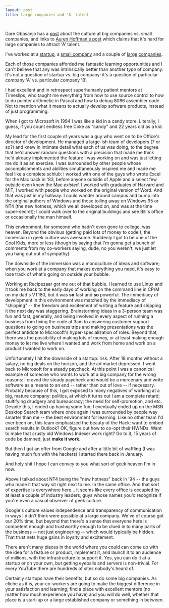 ```yaml
---
layout: post
title: Large companies and 'A' talent

---
```

Dare Obasanjo has a [post](http://www.25hoursaday.com/weblog/PermaLink.aspx?guid=21e5734b-cd88-48e4-b928-59ef8a9bfdb5) about the culture at big companies vs. small companies, and links to [Auren Hoffman's post](http://summation.typepad.com/summation/2006/11/why_big_high_te.html) which claims that it's hard for large companies to attract 'A' talent.  
  
I've worked at a [startup](http://www.recipezaar.com/), a [small company](http://www.timeslips.com/) and a couple of [large](http://www.microsoft.com/) [companies](http://www.google.com/).  
  
Each of those companies afforded me fantastic learning opportunities and I can't believe that any was intrinsically better than another _type_ of company. It's not a question of startup vs. big company: it's a question of particular company 'A' vs. particular company 'B'.  
  
I had excellent and in retrospect superhumanly patient mentors at Timeslips, who taught me everything from how to use source control to how to do pointer arithmetic in Pascal and how to debug 8086 assembler code. Not to mention what it means to actually develop software products, instead of just programming.  
  
When I got to Microsoft in 1994 I was like a kid in a candy store. Literally, I guess, if you count endless free Coke as "candy" and 22 years old as a kid.  
  
My lead for the first couple of years was a guy who went on to be Office's director of development. He managed a large-ish team of developers \(7 or so?\) and knew in intimate detail what each of us was doing, to the degree that he'd answer random questions with a precision that made me think he'd already implemented the feature I was working on and was just letting me do it as an exercise. I was surrounded by other people whose accomplishments and abilities simultaneously inspired me and made me feel like a complete schlub: I worked with one of the guys who wrote Excel for the Mac back in '83, before anyone outside of Apple and a select few outside even knew the Mac _existed_. I worked with graduates of Harvard and MIT, I worked with people who worked on the original version of Word. And that was just in my hallway: I could wander around campus and bump into the original authors of Windows and those toiling away on Windows 95 or NT4 \(the new hotness, which we all developed on, and was at the time super-secret\); I could walk over to the original buildings and see Bill's office or occasionally the man himself.  
  
This environment, for someone who hadn't even gone to college, was heaven. Beyond the obvious \(getting paid lots of money to code\!\), the immersion in geek culture was awesome. Suddenly I got to be one of the Cool Kids, more or less \(though by saying that I'm gonna get a bunch of comments from my co-workers saying, dude, no you weren't, we just let you hang out out of sympathy\).  
  
The downside of the immersion was a monoculture of ideas and software; when you work at a company that makes everything you need, it's easy to lose track of what's going on outside your bubble.  
  
Working at Recipezaar got me out of that bubble. I learned to use Linux and it took me back to the early days of working on the command line in CP/M on my dad's VT180, but it was **so** fast and **so** powerful. The immediacy of development in this environment was matched by the immediacy of "shipping" -- the freedom and excitement of writing a feature and shipping it the next day was staggering. Brainstorming ideas in a 3-person team was fun and fast, generally, and being involved in every aspect of running a business from fixing the code at 3am to answering customer support questions to going on business trips and making presentations was the perfect antidote to Microsoft's hyper-specialization of roles. Beyond that, there was the possibility of making lots of money, or at least making enough money to let me live where I wanted and work from home and work on a product I wanted to work on.  
  
Unfortunately I hit the downside of a startup: risk. After 18 months without a salary, no big deals on the horizon, and the ad market depressed, I went back to Microsoft for a steady paycheck. At this point I was a canonical example of someone who wants to work at a big company for the wrong reasons: I craved the steady paycheck and would be a mercenary and write software as a means to an end -- rather than out of love -- if necessary. Probably because of this, I got exposed to many negatives of working at a big, mature company: politics, at which it turns out I am a complete retard; stultifying drudgery and bureaucracy; the need for self-promotion, and etc. Despite this, I ended up having some fun; I eventually ended up on the MSN Desktop Search team where once again I was surrounded by people way smarter than me -- the best environment for learning. Like no other team I'd ever been on, this team emphasized the beauty of the Hack: want to embed search results in Outlook? OK, figure out how to co-opt their HWNDs. Want to make that crusty old Windows Indexer work right? Go to it, 15 years of code be damned, just **make it work**.  
  
But then I got an offer from Google and after a little bit of waffling \(I was having much fun with the hackers\) I started there back in January.  
  
And holy shit I hope I can convey to you what sort of geek heaven I'm in now.  
  
Above I talked about NT4 being the "new hotness" back in '94 -- the guys who made it that way sit right next to me. In the same office. And that sort of expertise is everywhere here... it seems like every office is occupied by at least a couple of industry leaders, guys whose names you'd recognize if you're even a casual observer of geek culture.  
  
Google's culture values independence and transparency of communication in ways I didn't think were possible at a large company. We've of course got our 20% time, but beyond that there's a sense that everyone here is competent enough and trustworthy enough to be clued in to many parts of the business -- not just engineering -- which would typically be hidden. That trust nets huge gains in loyalty and excitement.  
  
There aren't many places in the world where you could can come up with the idea for a feature or product, implement it, and launch it to an audience of millions, with the infrastructure to support it. Yes, you can do it at a startup or on your own, but getting eyeballs and servers is non-trivial. For every YouTube there are hundreds of sites nobody's heard of.  
  
Certainly startups have their benefits, but so do some big companies. As cliche as it is, your co-workers are going to make the biggest difference in your satisfaction and learning; find a place with excellent mentors \(no matter how much experience you have\) and you will do well, whether that place is a start-up or a large established company or something in between.
